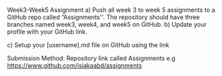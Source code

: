 Week3-Week5 Assignment
a) Push all week 3 to week 5 assignments to a GitHub repo called “Assignments''. The repository should have three branches named week3, week4, and week5 on GitHub. b) Update your profile with your GitHub link.

c) Setup your [username].md file on GitHub using the link

Submission Method: Repository link called Assignments e.g https://www.github.com/isiakaabd/assignments